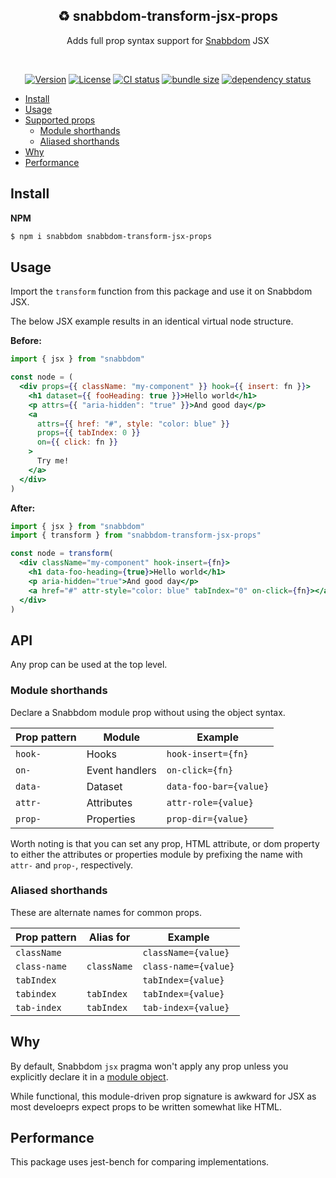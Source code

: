 <h2 align="center">♻ snabbdom-transform-jsx-props</h2>
<p align="center">Adds full prop syntax support for <a href="https://github.com/snabbdom/snabbdom">Snabbdom</a> JSX</p>
<br>
<p align="center">
  <a href="https://www.npmjs.com/package/snabbdom-transform-jsx-props"><img src="https://img.shields.io/npm/v/snabbdom-transform-jsx-props.svg?sanitize=true&style=flat-square" alt="Version"></a>
  <a href="https://github.com/geotrev/snabbdom-transform-jsx-props/blob/main/LICENSE"><img src="https://img.shields.io/npm/l/snabbdom-transform-jsx-props.svg?sanitize=true&style=flat-square" alt="License"></a>
  <a href="https://github.com/geotrev/snabbdom-transform-jsx-props/actions/workflows/test.yml?query=branch%3Amain"><img src="https://badgen.net/github/checks/geotrev/snabbdom-transform-jsx-props/main?style=flat-square" alt="CI status" /></a>
  <a href="https://bundlephobia.com/package/snabbdom-transform-jsx-props"><img src="https://badgen.net/bundlephobia/minzip/snabbdom-transform-jsx-props?style=flat-square" alt="bundle size" /></a>
  <a href="https://www.libraries.io/npm/snabbdom-transform-jsx-props"><img src="https://img.shields.io/librariesio/release/npm/snabbdom-transform-jsx-props" alt="dependency status" /></a>
</p>

- [Install](#install)
- [Usage](#usage)
- [Supported props](#supported-props)
  - [Module shorthands](#module-shorthands)
  - [Aliased shorthands](#aliased-shorthands)
- [Why](#why)
- [Performance](#performance)

## Install

**NPM**

```sh
$ npm i snabbdom snabbdom-transform-jsx-props
```

## Usage

Import the `transform` function from this package and use it on Snabbdom JSX.

The below JSX example results in an identical virtual node structure.

**Before:**

```jsx
import { jsx } from "snabbdom"

const node = (
  <div props={{ className: "my-component" }} hook={{ insert: fn }}>
    <h1 dataset={{ fooHeading: true }}>Hello world</h1>
    <p attrs={{ "aria-hidden": "true" }}>And good day</p>
    <a
      attrs={{ href: "#", style: "color: blue" }}
      props={{ tabIndex: 0 }}
      on={{ click: fn }}
    >
      Try me!
    </a>
  </div>
)
```

**After:**

```jsx
import { jsx } from "snabbdom"
import { transform } from "snabbdom-transform-jsx-props"

const node = transform(
  <div className="my-component" hook-insert={fn}>
    <h1 data-foo-heading={true}>Hello world</h1>
    <p aria-hidden="true">And good day</p>
    <a href="#" attr-style="color: blue" tabIndex="0" on-click={fn}></a>
  </div>
)
```

## API

Any prop can be used at the top level.

### Module shorthands

Declare a Snabbdom module prop without using the object syntax.

| Prop pattern | Module         | Example                |
| ------------ | -------------- | ---------------------- |
| `hook-`      | Hooks          | `hook-insert={fn}`     |
| `on-`        | Event handlers | `on-click={fn}`        |
| `data-`      | Dataset        | `data-foo-bar={value}` |
| `attr-`      | Attributes     | `attr-role={value}`    |
| `prop-`      | Properties     | `prop-dir={value}`     |

Worth noting is that you can set any prop, HTML attribute, or dom property to either the attributes or properties module by prefixing the name with `attr-` and `prop-`, respectively.

### Aliased shorthands

These are alternate names for common props.

| Prop pattern | Alias for   | Example              |
| ------------ | ----------- | -------------------- |
| `className`  |             | `className={value}`  |
| `class-name` | `className` | `class-name={value}` |
| `tabIndex`   |             | `tabIndex={value}`   |
| `tabindex`   | `tabIndex`  | `tabIndex={value}`   |
| `tab-index`  | `tabIndex`  | `tab-index={value}`  |

## Why

By default, Snabbdom `jsx` pragma won't apply any prop unless you explicitly declare it in a [module object](https://github.com/snabbdom/snabbdom#modules-documentation).

While functional, this module-driven prop signature is awkward for JSX as most develoeprs expect props to be written somewhat like HTML.

## Performance

This package uses jest-bench for comparing implementations.
